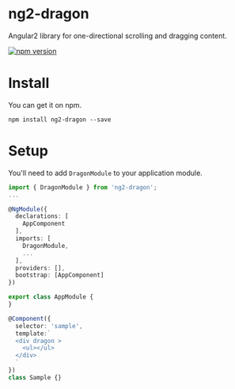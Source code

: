 # ng2-dragon
Angular2 library for one-directional scrolling and dragging content.

[![npm version](https://www.npmjs.com/package/ng2-dragon)](https://www.npmjs.com/package/ng2-dragon)

# Install

You can get it on npm.

```shell
npm install ng2-dragon --save
```

# Setup

You'll need to add `DragonModule` to your application module.

```typescript
import { DragonModule } from 'ng2-dragon';
...

@NgModule({
  declarations: [
    AppComponent
  ],
  imports: [
    DragonModule,
    ...
  ],
  providers: [],
  bootstrap: [AppComponent]
})

export class AppModule {
}

```

```typescript
@Component({
  selector: 'sample',
  template:`
  <div dragon >
    <ul></ul>
  </div>
  `
})
class Sample {}
```
